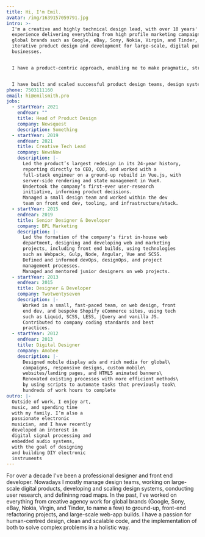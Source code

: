 ```yaml
---
title: Hi, I'm Emil.
avatar: /img/1639157059791.jpg
intro: >-
  I'm a creative and highly technical design lead, with over 10 years'
  experience delivering everything from high profile marketing campaigns for
  global brands such as Google, eBay, Sony, Nokia, Virgin, and Tinder, to
  iterative product design and development for large-scale, digital publishing
  businesses. 


  I have a product-centric approach, enabling me to make pragmatic, strategic, big-picture decisions, whilst my expertise in both design and engineering affords hands-on involvement with designers, researchers, and engineers, for a holistic implementation of the entire product lifecycle.


  I have built and scaled successful product design teams, design systems, and user research initiatives to inform both design and product decisions. I'm also up-to-date with the latest development tools and best practices; I have a soft spot for Vue.js, and clean, modular SCSS.
phone: 7503111160
email: hi@emilsmith.pro
jobs:
  - startYear: 2021
    endYear: ""
    title: Head of Product Design
    company: Newsquest
    description: Something
  - startYear: 2019
    endYear: 2021
    title: Creative Tech Lead
    company: NewsNow
    description: |-
      Led the product’s largest redesign in its 24-year history,
      reporting directly to CEO, COO, and worked with a
      full-stack engineer on a ground-up rebuild in Vue.js, with
      server-side rendering and state management in VueX.
      Undertook the company’s first-ever user-research
      initiative, informing product decisions.
      Managed a small design team and worked within the dev
      team on front end dev, tooling, and infrastructure/stack.
  - startYear: 2015
    endYear: 2019
    title: Senior Designer & Developer
    company: BPL Marketing
    description: |-
      Led the formation of the company's first in-house web
      department, designing and developing web and marketing
      projects, including front end builds, using technologies
      such as Webpack, Gulp, Node, Angular, Vue and SCSS.
      Defined and informed devOps, designOps, and project
      management processes.
      Managed and mentored junior designers on web projects.
  - startYear: 2013
    endYear: 2015
    title: Designer & Developer
    company: Twotwentyseven
    description: |-
      Worked in a small, fast-paced team, on web design, front
      end dev, and bespoke Shopify eCommerce sites, using tech
      such as Liquid, SCSS, LESS, jQuery and vanilla JS.
      Contributed to company coding standards and best
      practices.
  - startYear: 2012
    endYear: 2013
    title: Digital Designer
    company: Amobee
    description: |-
      Designed mobile display ads and rich media for global\
      campaigns, responsive designs, custom mobile\
      websites/landing pages, and HTML5 animated banners\
      Renovated existing processes with more efficient methods\
      by using scripts to automate tasks that previously took\
      hundreds of work hours to complete
outro: |-
  Outside of work, I enjoy art,
  music, and spending time
  with my family. I’m also a
  passionate electronic
  musician, and I have recently
  developed an interest in
  digital signal processing and
  embedded audio systems,
  with the goal of designing
  and building DIY electronic
  instruments
---
```

For over a decade I've been a professional designer and front end developer. Nowadays I mostly manage design teams, working on large-scale digital products, developing and scaling design systems, conducting user research, and defininng road maps. In the past, I've worked on everything from creative agency work for global brands (Google, Sony, eBay, Nokia, Virgin, and Tinder, to name a few) to ground-up, front-end refactoring projects, and large-scale web-app builds. I have a passion for human-centred design, clean and scalable code, and the implementation of both to solve complex problems in a holistic way.